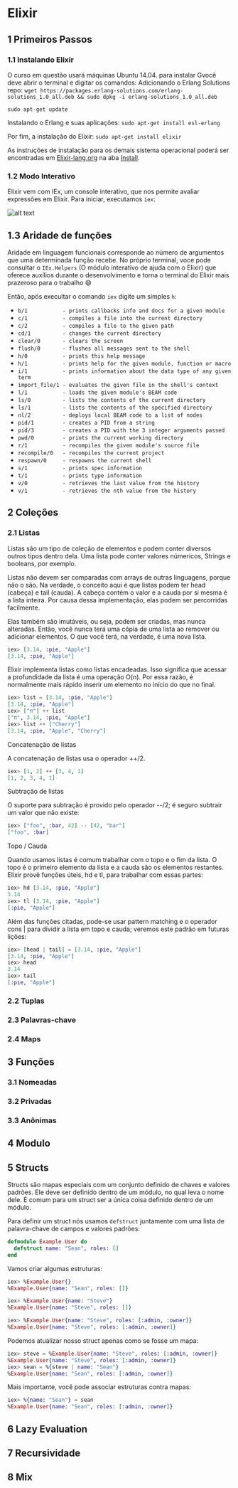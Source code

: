 # Elixir

## 1 Primeiros Passos

### 1.1 Instalando Elixir

O curso em questão usará máquinas Ubuntu 14.04.
para instalar Gvocê deve abrir o terminal e digitar os comandos:
Adicionando o Erlang Solutions repo:
`wget https://packages.erlang-solutions.com/erlang-solutions_1.0_all.deb && sudo dpkg -i erlang-solutions_1.0_all.deb`

`sudo apt-get update`

Instalando o Erlang e suas aplicações:
`sudo apt-get install esl-erlang`

Por fim, a instalação do Elixir:
`sudo apt-get install elixir`

As instruções de instalação para os demais sistema operacional poderá ser encontradas em [Elixir-lang.org](https://elixir-lang.org/) na aba [Install](https://elixir-lang.org/install.html).

### 1.2 Modo Interativo

Elixir vem com IEx, um console interativo, que nos permite avaliar expressões em Elixir.
Para iniciar, executamos `iex`:

![alt text](https://github.com/outrofrankjr/elixir/blob/master/img/modointerativo.png "Modo interativo do Elixir")


## 1.3 Aridade de funções

Aridade em linguagem funcionais corresponde ao número de argumentos que uma determinada função recebe.
No próprio terminal, voce pode consultar o `IEx.Helpers` (O módulo interativo de ajuda com o Elixir) que oferece auxílios durante o desenvolvimento e torna o terminal do Elixir mais prazeroso para o trabalho :smile:

Então, após execultar o comando `iex` digite um simples `h`:

* `b/1           - prints callbacks info and docs for a given module`
* `c/1           - compiles a file into the current directory`
* `c/2           - compiles a file to the given path`
* `cd/1          - changes the current directory`
* `clear/0       - clears the screen`
* `flush/0       - flushes all messages sent to the shell`
* `h/0           - prints this help message`
* `h/1           - prints help for the given module, function or macro`
* `i/1           - prints information about the data type of any given term`
* `import_file/1 - evaluates the given file in the shell's context`
* `l/1           - loads the given module's BEAM code`
* `ls/0          - lists the contents of the current directory`
* `ls/1          - lists the contents of the specified directory`
* `nl/2          - deploys local BEAM code to a list of nodes`
* `pid/1         - creates a PID from a string`
* `pid/3         - creates a PID with the 3 integer arguments passed`
* `pwd/0         - prints the current working directory`
* `r/1           - recompiles the given module's source file`
* `recompile/0   - recompiles the current project`
* `respawn/0     - respawns the current shell`
* `s/1           - prints spec information`
* `t/1           - prints type information`
* `v/0           - retrieves the last value from the history`
* `v/1           - retrieves the nth value from the history`


## 2 Coleções
### 2.1 Listas

Listas  são  um  tipo  de  coleção  de  elementos  e  podem conter diversos outros tipos dentro dela. Uma lista pode conter valores númericos, Strings e booleans, por exemplo.

Listas  não  devem  ser  comparadas  com  arrays  de  outras linguagens,  porque  não  o  são.  Na  verdade,  o  conceito  aqui  é  que listas podem ter head (cabeça) e tail (cauda). A cabeça contém o  valor  e  a  cauda  por  si  mesma  é  a  lista  inteira.  Por  causa  dessa implementação, elas podem ser percorridas facilmente.

Elas  também  são  imutáveis,  ou  seja,  podem  ser  criadas,  mas nunca alteradas. Então, você nunca terá uma cópia de uma lista ao remover  ou  adicionar  elementos.  O  que  você  terá,  na verdade,  é uma nova lista.

```elixir
iex> [3.14, :pie, "Apple"]
[3.14, :pie, "Apple"]
```

Elixir implementa listas como listas encadeadas. Isso significa que acessar a profundidade da lista é uma operação O(n). Por essa razão, é normalmente mais rápido inserir um elemento no início do que no final.

```elixir
iex> list = [3.14, :pie, "Apple"]
[3.14, :pie, "Apple"]
iex> ["π"] ++ list
["π", 3.14, :pie, "Apple"]
iex> list ++ ["Cherry"]
[3.14, :pie, "Apple", "Cherry"]
```

Concatenação de listas

A concatenação de listas usa o operador ++/2.

```elixir
iex> [1, 2] ++ [3, 4, 1]
[1, 2, 3, 4, 1]
```

Subtração de listas

O suporte para subtração é provido pelo operador --/2; é seguro subtrair um valor que não existe:

```elixir
iex> ["foo", :bar, 42] -- [42, "bar"]
["foo", :bar]
```
Topo / Cauda

Quando usamos listas é comum trabalhar com o topo e o fim da lista. O topo é o primeiro elemento da lista e a cauda são os elementos restantes. Elixir provê funções úteis, hd e tl, para trabalhar com essas partes:

```elixir
iex> hd [3.14, :pie, "Apple"]
3.14
iex> tl [3.14, :pie, "Apple"]
[:pie, "Apple"]
```

Além das funções citadas, pode-se usar pattern matching e o operador cons | para dividir a lista em topo e cauda; veremos este padrão em futuras lições:

```elixir
iex> [head | tail] = [3.14, :pie, "Apple"]
[3.14, :pie, "Apple"]
iex> head
3.14
iex> tail
[:pie, "Apple"]
```


### 2.2 Tuplas

### 2.3 Palavras-chave

### 2.4 Maps


## 3 Funções
### 3.1 Nomeadas

### 3.2 Privadas

### 3.3 Anônimas


## 4 Modulo


## 5 Structs

Structs são mapas especiais com um conjunto definido de chaves e valores padrões. Ele deve ser definido dentro de um módulo, no qual leva o nome dele. É comum para um struct ser a única coisa definido dentro de um módulo.

Para definir um struct nós usamos `defstruct` juntamente com uma lista de palavra-chave de campos e valores padrões:

```elixir
defmodule Example.User do
  defstruct name: "Sean", roles: []
end
```

Vamos criar algumas estruturas:

```elixir
iex> %Example.User{}
%Example.User{name: "Sean", roles: []}
```

```elixir
iex> %Example.User{name: "Steve"}
%Example.User{name: "Steve", roles: []}
```

```elixir
iex> %Example.User{name: "Steve", roles: [:admin, :owner]}
%Example.User{name: "Steve", roles: [:admin, :owner]}
```
Podemos atualizar nosso struct apenas como se fosse um mapa:

```elixir
iex> steve = %Example.User{name: "Steve", roles: [:admin, :owner]}
%Example.User{name: "Steve", roles: [:admin, :owner]}
iex> sean = %{steve | name: "Sean"}
%Example.User{name: "Sean", roles: [:admin, :owner]}
```
Mais importante, você pode associar estruturas contra mapas:

```elixir
iex> %{name: "Sean"} = sean
%Example.User{name: "Sean", roles: [:admin, :owner]}
```


## 6 Lazy Evaluation


## 7 Recursividade


## 8 Mix
